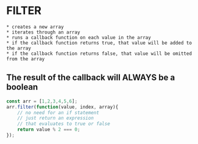 # FILTER
    * creates a new array
    * iterates through an array
    * runs a callback function on each value in the array
    * if the callback function returns true, that value will be added to the array
    * if the callback function returns false, that value will be omitted from the array

## The result of the callback will ALWAYS be a boolean

```javascript
const arr = [1,2,3,4,5,6];
arr.filter(function(value, index, array){
    // no need for an if statement
    // just return an expression
    // that evaluates to true or false
    return value % 2 === 0;
});
```
